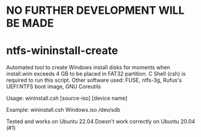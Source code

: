 # NO FURTHER DEVELOPMENT WILL BE MADE
# ntfs-wininstall-create
Automated tool to create Windows install disks for moments when install.wim exceeds 4 GB to be placed in FAT32 partition. C Shell (csh) is required to run this script.
Other software used: FUSE, ntfs-3g, Rufus's UEFI:NTFS boot image, GNU Coreutils 

Usage: wininstall.csh [source-iso] [device name]

Example: wininstall.csh Windows.iso /dev/sdb


Tested and works on Ubuntu 22.04
Doesn't work correctly on Ubuntu 20.04 (#1)


